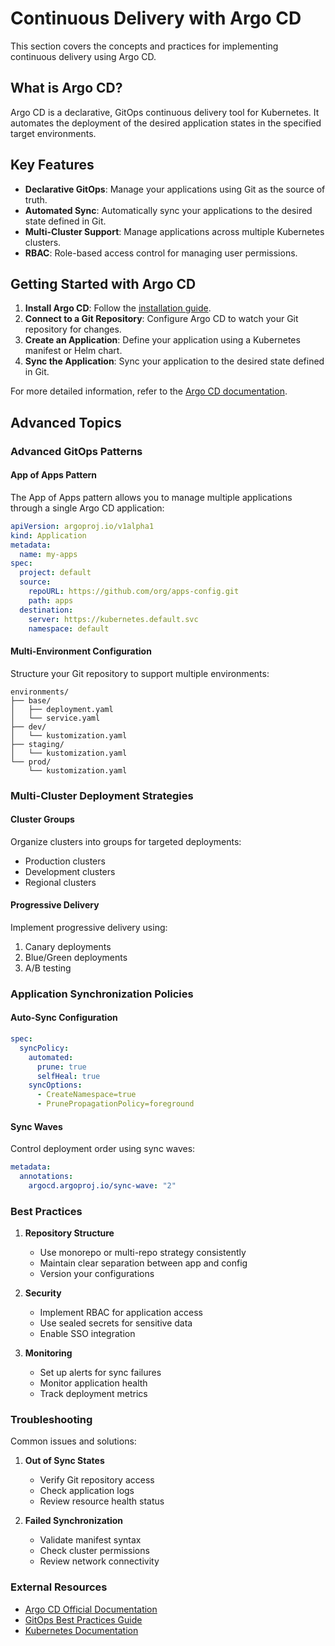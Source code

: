 # Continuous Delivery with Argo CD

This section covers the concepts and practices for implementing continuous delivery using Argo CD.

## What is Argo CD?

Argo CD is a declarative, GitOps continuous delivery tool for Kubernetes. It automates the deployment of the desired application states in the specified target environments.

## Key Features

- **Declarative GitOps**: Manage your applications using Git as the source of truth.
- **Automated Sync**: Automatically sync your applications to the desired state defined in Git.
- **Multi-Cluster Support**: Manage applications across multiple Kubernetes clusters.
- **RBAC**: Role-based access control for managing user permissions.

## Getting Started with Argo CD

1. **Install Argo CD**: Follow the [installation guide](https://argo-cd.readthedocs.io/en/stable/getting_started/).
2. **Connect to a Git Repository**: Configure Argo CD to watch your Git repository for changes.
3. **Create an Application**: Define your application using a Kubernetes manifest or Helm chart.
4. **Sync the Application**: Sync your application to the desired state defined in Git.

For more detailed information, refer to the [Argo CD documentation](https://argo-cd.readthedocs.io/).

## Advanced Topics

### Advanced GitOps Patterns

#### App of Apps Pattern

The App of Apps pattern allows you to manage multiple applications through a single Argo CD application:

```yaml
apiVersion: argoproj.io/v1alpha1
kind: Application
metadata:
  name: my-apps
spec:
  project: default
  source:
    repoURL: https://github.com/org/apps-config.git
    path: apps
  destination:
    server: https://kubernetes.default.svc
    namespace: default
```

#### Multi-Environment Configuration

Structure your Git repository to support multiple environments:

```
environments/
├── base/
│   ├── deployment.yaml
│   └── service.yaml
├── dev/
│   └── kustomization.yaml
├── staging/
│   └── kustomization.yaml
└── prod/
    └── kustomization.yaml
```

### Multi-Cluster Deployment Strategies

#### Cluster Groups

Organize clusters into groups for targeted deployments:
- Production clusters
- Development clusters
- Regional clusters

#### Progressive Delivery

Implement progressive delivery using:
1. Canary deployments
2. Blue/Green deployments
3. A/B testing

### Application Synchronization Policies

#### Auto-Sync Configuration

```yaml
spec:
  syncPolicy:
    automated:
      prune: true
      selfHeal: true
    syncOptions:
      - CreateNamespace=true
      - PrunePropagationPolicy=foreground
```

#### Sync Waves

Control deployment order using sync waves:

```yaml
metadata:
  annotations:
    argocd.argoproj.io/sync-wave: "2"
```

### Best Practices

1. **Repository Structure**
   - Use monorepo or multi-repo strategy consistently
   - Maintain clear separation between app and config
   - Version your configurations

2. **Security**
   - Implement RBAC for application access
   - Use sealed secrets for sensitive data
   - Enable SSO integration

3. **Monitoring**
   - Set up alerts for sync failures
   - Monitor application health
   - Track deployment metrics

### Troubleshooting

Common issues and solutions:

1. **Out of Sync States**
   - Verify Git repository access
   - Check application logs
   - Review resource health status

2. **Failed Synchronization**
   - Validate manifest syntax
   - Check cluster permissions
   - Review network connectivity

### External Resources

- [Argo CD Official Documentation](https://argo-cd.readthedocs.io/)
- [GitOps Best Practices Guide](https://www.gitops.tech/)
- [Kubernetes Documentation](https://kubernetes.io/docs/)